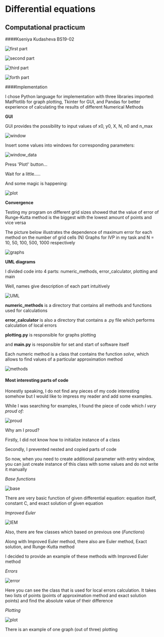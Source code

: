 # Differential equations
## Computational practicum
####Kseniya Kudasheva BS19-02




![first part](https://github.com/molberte/DE_CP/raw/main/screenshots/DE_1.jpg)

![second part](https://github.com/molberte/DE_CP/raw/main/screenshots/DE_2.jpg)

![third part](https://github.com/molberte/DE_CP/raw/main/screenshots/DE_3.jpg)

![forth part](https://github.com/molberte/DE_CP/raw/main/screenshots/DE_4.jpg)

####Implementation

I chose Python language for implementation with three libraries imported:
MatPlotlib for graph plotting, Tkinter for GUI, and Pandas for better experience 
of calculating the results of different Numerical Methods

**GUI**

GUI provides the possibility to input values of x0, y0, X, N, n0 and n_max

![window](https://github.com/molberte/DE_CP/raw/main/screenshots/window.jpg)

Insert some values into windows for corresponding parameters:

![window_data](https://github.com/molberte/DE_CP/raw/main/screenshots/window_and_values.jpg)

Press 'Plot!' button...

Wait for a little.....

And some magic  is happening:

![plot](https://github.com/molberte/DE_CP/raw/main/screenshots/plot.jpg)


**Convergence**

Testing my program on different grid sizes showed that the value of error
of Runge-Kutta method is the biggest with the lowest amount of points and vice versa

The picture below illustrates the dependence of maximum error for each method
on the number of grid cells (N)
Graphs for IVP in my task and N = 10, 50, 100, 500, 1000 respectively

![graphs](https://github.com/molberte/DE_CP/raw/main/screenshots/te1.jpg)



**UML diagrams**

I divided code into 4 parts: numeric_methods, error_calculator, plotting and main

Well, names give description of each part intuitively

![UML](https://github.com/molberte/DE_CP/raw/main/screenshots/uml_white.jpg)

**numeric_methods** is a directory that contains all methods and functions used
for calculations

**error_calculator** is also a directory that contains a .py file which performs 
calculation of local errors

**plotting.py** is responsible for graphs plotting

and **main.py** is responsible for set and start of software itself


Each numeric method is a class that contains the function *solve*, which allows to find
values of a particular approximation method

![methods](https://github.com/molberte/DE_CP/raw/main/screenshots/classes.jpg)

#### Most interesting parts of code

Honestly speaking, I do not find any pieces of my code interesting somehow
but I would like to impress my reader and add some examples.

While I was searching for examples, I found the piece of code which *I
 very proud of:*

![proud](https://github.com/molberte/DE_CP/raw/main/screenshots/class_parameter.jpg)

Why am I proud? 

Firstly, I did not know how to initialize instance of a class

Secondly, I prevented nested and copied parts of code

So now, when you need to create additional parameter with entry window,
you can just create instance of this class with some values and do not write 
it manually


*Base functions*

![base](https://github.com/molberte/DE_CP/raw/main/screenshots/base.jpg)

There are very basic function of given differential equation: equation itself,
constant C, and exact solution of given equation

*Improved Euler*

![IEM](https://github.com/molberte/DE_CP/raw/main/screenshots/class_improved.jpg)

Also, there are few classes which based on previous one (*Functions*)

Along with Improved Euler method, there also are Euler method, Exact solution,
and Runge-Kutta method

I decided to provide an example of these methods with Improved Euler method

*Errors*

![error](https://github.com/molberte/DE_CP/raw/main/screenshots/class_error.jpg)

Here you can see the class that is used for local errors calculation.
It takes two lists of points (points of approximation method 
and exact solution points) and find the absolute value of their difference

*Plotting*

![plot](https://github.com/molberte/DE_CP/raw/main/screenshots/class_plot.jpg)

There is an example of one graph (out of three) plotting 